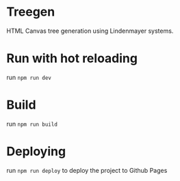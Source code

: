 # Treegen
HTML Canvas tree generation using Lindenmayer systems.

# Run with hot reloading
run `npm run dev` 

# Build
run `npm run build`  

# Deploying
run `npm run deploy` to deploy the project to Github Pages
